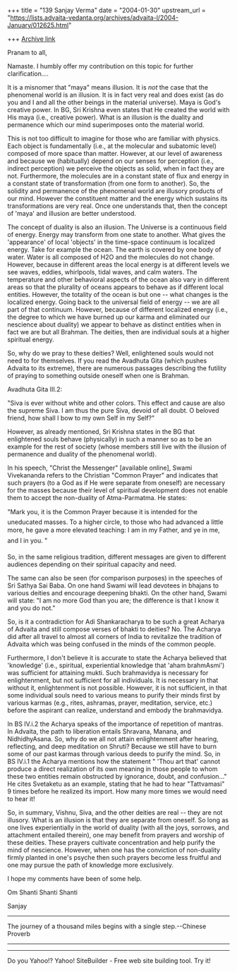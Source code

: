 +++
title = "139 Sanjay Verma"
date = "2004-01-30"
upstream_url = "https://lists.advaita-vedanta.org/archives/advaita-l/2004-January/012625.html"

+++
[Archive link](https://lists.advaita-vedanta.org/archives/advaita-l/2004-January/012625.html)


Pranam to all,



Namaste. I humbly offer my contribution on this topic for further clarification....



It is a misnomer that "maya" means illusion. It is *not* the case that the phenomenal world is an illusion. It is in fact very real and does exist (as do you and I and all the other beings in the material universe). Maya is God's creative power. In BG, Sri Krishna even states that He created the world with His maya (i.e., creative power). What is an illusion is the duality and permanence which our mind superimposes onto the material world. 



This is not too difficult to imagine for those who are familiar with physics. Each object is fundamentally (i.e., at the molecular and subatomic level) composed of more space than matter. However, at our level of awareness and because we (habitually) depend on our senses for perception (i.e., indirect perception) we perceive the objects as solid, when in fact they are not. Furthermore, the molecules are in a constant state of flux and energy in a constant state of transformation (from one form to another). So, the solidity and permanence of the phenomenal world are illusory products of our mind. However the constituent matter and the energy which sustains its transformations are very real. Once one understands that, then the concept of 'maya' and illusion are better understood.



The concept of duality is also an illusion. The Universe is a continuous field of energy. Energy may transform from one state to another. What gives the 'appearance' of local 'objects' in the time-space continuum is localized energy. Take for example the ocean. The earth is covered by one body of water. Water is all composed of H2O and the molecules do not change. However, because in different areas the local energy is at different levels we see waves, eddies, whirlpools, tidal waves, and calm waters. The temperature and other behavioral aspects of the ocean also vary in different areas so that the plurality of oceans appears to behave as if different local entities. However, the totality of the ocean is but one -- what changes is the localized energy. Going back to the universal field of energy -- we are all part of that continuum. However, because of different localized energy (i.e., the degree to which we have burned up our karma and eliminated our nescience about duality)
  we
 appear to behave as distinct entities when in fact we are but all Brahman. The deities, then are individual souls at a higher spiritual energy.



So, why do we pray to these deities? Well, enlightened souls would not need to for themselves. If you read the Avadhuta Gita (which pushes Advaita to its extreme), there are numerous passages describing the futility of praying to something outside oneself when one is Brahman. 



Avadhuta Gita III.2:



"Siva is ever without white and other colors. This effect and cause are also the supreme Siva. I am thus the pure Siva, devoid of all doubt. O beloved friend, how shall I bow to my own Self in my Self?"



However, as already mentioned, Sri Krishna states in the BG that enlightened souls behave (physically) in such a manner so as to be an example for the rest of society (whose members still live with the illusion of permanence and duality of the phenomenal world).



In his speech, "Christ the Messenger" [available online], Swami Vivekananda refers to the Christian "Common Prayer" and indicates that such prayers (to a God as if He were separate from oneself) are necessary for the masses because their level of spiritual development does not enable them to accept the non-duality of Atma-Parmatma. He states:



"Mark you, it is the Common Prayer because it is intended for the uneducated masses. To a higher circle, to those who had advanced a little more, he gave a more elevated teaching: I am in my Father, and ye in me, and I in you. "



So, in the same religious tradition, different messages are given to different audiences depending on their spiritual capacity and need.



The same can also be seen (for comparison purposes) in the speeches of Sri Sathya Sai Baba. On one hand Swami will lead devotees in bhajans to various deities and encourage deepening bhakti. On the other hand, Swami will state: "I am no more God than you are; the difference is that I know it and you do not."



So, is it a contradiction for Adi Shankaracharya to be such a great Acharya of Advaita and still compose verses of bhakti to deities? No. The Acharya did after all travel to almost all corners of India to revitalize the tradition of Advaita which was being confused in the minds of the common people.



Furthermore, I don't believe it is accurate to state the Acharya believed that 'knowledge' (i.e., spiritual, experiential knowledge that 'aham brahmAsmi') was sufficient for attaining mukti. Such brahmavidya is necessary for enlightenment, but not sufficient for all individuals. It is necessary in that without it, enlightenment is not possible. However, it is not sufficient, in that some individual souls need to various means to purify their minds first by various karmas (e.g., rites, ashramas, prayer, meditation, service, etc.) before the aspirant can realize, understand and embody the brahmavidya.



In BS IV.i.2 the Acharya speaks of the importance of repetition of mantras. In Advaita, the path to liberation entails Shravana, Manana, and NidhidhyAsana. So, why do we all not attain enlightenment after hearing, reflecting, and deep meditation on Shruti? Because we still have to burn some of our past karmas through various deeds to purify the mind. So, in BS IV.i.1 the Acharya mentions how the statement " 'Thou art that' cannot produce a direct realization of its own meaning in those people to whom these two entities remain obstructed by ignorance, doubt, and confusion..." He cites Svetaketu as an example, stating that he had to hear "Tattvamasi" 9 times before he realized its import. How many more times we would need to hear it!



So, in summary, Vishnu, Siva, and the other deities are real -- they are not illusory. What is an illusion is that they are separate from oneself. So long as one lives experientially in the world of duality (with all the joys, sorrows, and attachment entailed therein), one may benefit from prayers and worship of these deities. These prayers cultivate concentration and help purify the mind of nescience. However, when one has the conviction of non-duality firmly planted in one's psyche then such prayers become less fruitful and one may pursue the path of knowledge more exclusively.



I hope my comments have been of some help.



Om Shanti Shanti Shanti

Sanjay




_______________________________________

The journey of a thousand miles begins
with a single step.--Chinese Proverb

_______________________________________

---------------------------------
Do you Yahoo!?
Yahoo! SiteBuilder - Free web site building tool. Try it!

